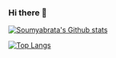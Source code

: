### Hi there 👋

[![Soumyabrata's Github stats](https://github-readme-stats.vercel.app/api?username=sb2356-iiitr)](https://github.com/sb2356-iiitr/github-readme-stats)

[![Top Langs](https://github-readme-stats.vercel.app/api/top-langs/?username=sb2356-iiitr&layout=compact)](https://github.com/sb2356-iiitr/github-readme-stats)


<!--
**sb2356-iiitr/sb2356-iiitr** is a ✨ _special_ ✨ repository because its `README.md` (this file) appears on your GitHub profile.

Here are some ideas to get you started:

- 🔭 I’m currently working on ...
- 🌱 I’m currently learning ...
- 👯 I’m looking to collaborate on ...
- 🤔 I’m looking for help with ...
- 💬 Ask me about ...
- 📫 How to reach me: ...
- 😄 Pronouns: ...
- ⚡ Fun fact: ...
-->

